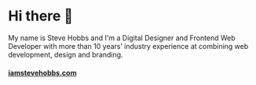 # Hi there 👋 

My name is Steve Hobbs and I'm a Digital Designer and Frontend Web Developer with more than 10 years’ industry experience at combining web development, design and branding.


#### [iamstevehobbs.com](https://www.iamstevehobbs.com)


<!---
shoobzy/shoobzy is a ✨ special ✨ repository because its `README.md` (this file) appears on your GitHub profile.
You can click the Preview link to take a look at your changes.
--->
